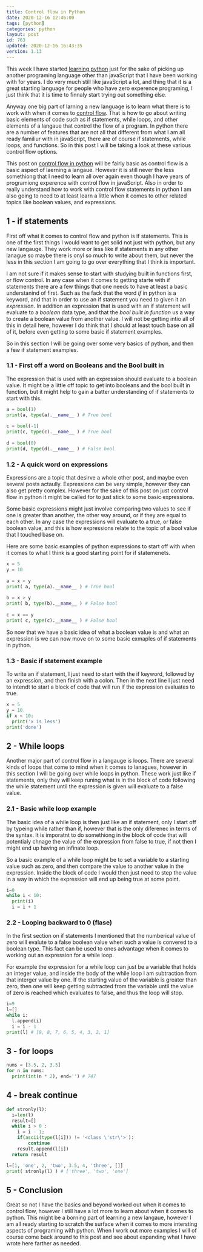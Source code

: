 ```yaml
---
title: Control flow in Python 
date: 2020-12-16 12:46:00
tags: [python]
categories: python
layout: post
id: 763
updated: 2020-12-16 16:43:35
version: 1.13
---
```


This week I have started [learning python](https://docs.python.org/3/tutorial/) just for the sake of picking up another programing language other than javaScript that I have been working with for years. I do very much still like javaScript a lot, and thing that it is a great starting language for people who have zero experence programing, I just think that it is time to finnaly start trying out something else.

Anyway one big part of larning a new language is to learn what there is to work with when it comes to [control flow](https://en.wikipedia.org/wiki/Control_flow). That is how to go about writing basic elements of code such as if statements, while loops, and other elements of a langaue that control the flow of a program. In python there are a number of features that are not all that different from what I am all ready familiur with in javaScript, there are of course if statements, while loops, and functions. So in this post I will be taking a look at these various control flow options.

This post on [control flow in python](https://docs.python.org/3/tutorial/controlflow.html) will be fairly basic as control flow is a basic aspect of laerning a langaue. However it is still never the less somethiong that I need to learn all over again even though I have years of programiong experence with control flow in javaScript. Also in order to really understand how to work with control flow statements in python I am also going to need to at least learn a little when it comes to other related topics like boolean values, and expressions.

<!-- more -->

## 1 - if statements

First off what it comes to control flow and python is if statements. This is one of the first things I would want to get solid not just with python, but any new langauge. They work more or less like if statements in any other lanague so maybe there is onyl so much to write about them, but never the less in this section I am going to go over everything that I think is important.

I am not sure if it makes sense to start with studying built in functions first, or flow control. In any case when it comes to getting starte with if statements there are a few things that one needs to have at least a basic understanind of first. Such as the fack that the word _if_ in python is a keyword, and that in order to use an if statement you need to given it an _expression_. In addition an expression that is used with an if statement will evaluate to a _boolean_ data type, and that the _bool built in function_ us a way to create a boolean value from another value. I will not be getting intio all of this in detail here, however I do think that I should at least touch base on all of it, before even getting to some basic if statement examples.

So in this section I will be going over some very basics of python, and then a few if statement examples.

### 1.1 - First off a word on Booleans and the Bool built in

The expression that is used with an expression should evaluate to a boolean value. It might be a little off topic to get into booleans and the bool built in function, but it might help to gain a batter understanding of if statements to start with this.

```python
a = bool(1)
print(a, type(a).__name__ ) # True bool
 
c = bool(-1)
print(c, type(c).__name__ ) # True bool
 
d = bool(0)
print(d, type(d).__name__ ) # False bool
```

### 1.2 - A quick word on expressions

Expressions are a topic that desirve a whole other post, and maybe even several posts actaully. Expressions can be very simple, however they can also get pretty complex. However for the sake of this post on just control flow in python it might be called for to just stick to some basic expressions.

Some basic expressions might just involve comparing two values to see if one is greater than another, the other way around, or if they are equal to each other. In any case the expressions will evaluate to a true, or false boolean value, and this is how expressions relate to the topic of a bool value that I touched base on.

Here are some basic examples of python expressions to start off with when it comes to what I think is a good starting point for if statemenets.
 
```python
x = 5
y = 10
 
a = x < y
print( a, type(a).__name__ ) # True bool
 
b = x > y
print( b, type(b).__name__ ) # False bool
 
c = x == y
print( c, type(c).__name__ ) # False bool
```

So now that we have a basic idea of what a boolean value is and what an expression is we can now move on to some basic exmaples of if statements in python.

### 1.3 - Basic if statement example

To write an if statement, I just need to start with the if keyword, followed by an expression, and then finish with a colon. Then in the next line I just need to intendt to start a block of code that will run if the expression evaluates to true.

```python
x = 5
y = 10
if x < 10:
  print('x is less')
print('done')
```

## 2 - While loops

Another major part of control flow in a langauge is loops. There are several kinds of loops that come to mind when it comes to lanagues, however in this section I will be going over while loops in python. These work just like if statements, only they will keep runing what is in the block of code following the while statement until the expression is given will evaluate to a false value.

### 2.1 - Basic while loop example

The basic idea of a while loop is then just like an if statement, only I start off by typeing while rather than if, however that is the only diferenec in terms of the syntax. It is imporatnt to do somethiong in the block of code that will potentialy chnage the value of the expression from false to true, if not then I might end up having an infinate loop.

So a basic example of a while loop might be to set a variable to a starting value such as zero, and then compare the value to another value in the expression. Inside the block of code I would then just need to step the value in a way in which the expression will end up being true at some point.

```python
i=0
while i < 10:
  print(i)
  i = i + 1
```

### 2.2 - Looping backward to 0 (flase)

In the first section on if statements I mentioned that the numberical value of zero will evalute to a false boolean value when such a value is convered to a boolean type. This fact can be used to ones advantage when it comes to working out an expression for a while loop. 

For example the expression for a while loop can just be a variable that holds an integer value, and inside the body of the while loop I am subtraction from that interger value by one. If the starting value of the variable is greater than zero, then one will keep getting subtracted from the variable until the value of zero is reached which evaluates to false, and thus the loop will stop.

```python
i=9
l=[]
while i:
  l.append(i)
  i = i - 1
print(l) # [9, 8, 7, 6, 5, 4, 3, 2, 1]
```

## 3 - for loops

```python
nums = [3.5, 2, 3.5]
for n in nums:
  print(int(n * 2), end='') # 747
```

## 4 - break continue

```python
def stronly(l):
  i=len(l)
  result=[]
  while i > 0 :
    i = i - 1;
    if(ascii(type(l[i])) != '<class \'str\'>'):
        continue
    result.append(l[i])
  return result

l=[1, 'one', 2, 'two', 3.5, 4, 'three', []]  
print( stronly(l) ) # ['three', 'two', 'one']
```

## 5 - Conclusion

Great so not I have the basics and beyond worked out when it comes to control flow, however I still have a lot more to learn about when it comes to python. This might be a borning part of learning a new langaue, however I am all ready starting to scratch the surface when it comes to more intersting aspects of programing with python. When I work out more examples I will of course come back around to this post and see about expanding what I have wrote here farther as needed.
